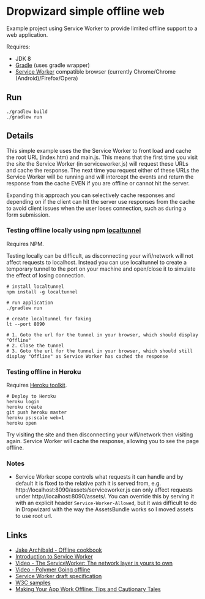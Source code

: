 # Dropwizard simple offline web

Example project using Service Worker to provide limited offline support to a web application.

Requires:
- JDK 8
- [Gradle](https://gradle.org/) (uses gradle wrapper)
- [Service Worker](http://www.html5rocks.com/en/tutorials/service-worker/introduction/) compatible browser (currently Chrome/Chrome (Android)/Firefox/Opera)

## Run

```
./gradlew build
./gradlew run
```

## Details

This simple example uses the the Service Worker to front load and cache the root URL (index.htm) and main.js. This means
that the first time you visit the site the Service Worker (in serviceworker.js) will request these URLs and cache the
response. The next time you request either of these URLs the Service Worker will be running and will intercept the
events and return the response from the cache EVEN if you are offline or cannot hit the server.

Expanding this approach you can selectively cache responses and depending on if the client can hit the server use
responses from the cache to avoid client issues when the user loses connection, such as during a form submission.

### Testing offline locally using npm [localtunnel](https://www.npmjs.com/package/localtunnel)

Requires NPM.

Testing locally can be difficult, as disconnecting your wifi/network will not affect requests to localhost. Instead you
can use localtunnel to create a temporary tunnel to the port on your machine and open/close it to simulate the effect of
losing connection.

```
# install localtunnel
npm install -g localtunnel

# run application
./gradlew run

# create localtunnel for faking
lt --port 8090

# 1. Goto the url for the tunnel in your browser, which should display "Offline"
# 2. Close the tunnel
# 3. Goto the url for the tunnel in your browser, which should still display "Offline" as Service Worker has cached the response
```

### Testing offline in Heroku

Requires [Heroku toolkit](https://toolbelt.heroku.com/).

```
# Deploy to Heroku
heroku login
heroku create
git push heroku master
heroku ps:scale web=1
heroku open
```

Try visiting the site and then disconnecting your wifi/network then visiting again.
Service Worker will cache the response, allowing you to see the page offline.

### Notes
- Service Worker scope controls what requests it can handle and by default it is fixed to the relative path it is served from, e.g. http://localhost:8090/assets/serviceworker.js can only affect requests under http://localhost:8090/assets/. You can override this by serving it with an explicit header `Service-Worker-Allowed`, but it was difficult to do in Dropwizard with the way the AssetsBundle works so I moved assets to use root url.

## Links

- [Jake Archibald - Offline cookbook](http://jakearchibald.com/2014/offline-cookbook/)
- [Introduction to Service Worker](http://www.html5rocks.com/en/tutorials/service-worker/introduction/)
- [Video - The ServiceWorker: The network layer is yours to own](https://www.youtube.com/watch?v=4uQMl7mFB6g)
- [Video - Polymer Going offline](https://www.youtube.com/watch?v=BucGrYACJdQ)
- [Service Worker draft specification](https://slightlyoff.github.io/ServiceWorker/spec/service_worker/index.html)
- [W3C samples](https://github.com/w3c-webmob/ServiceWorkersDemos)
- [Making Your App Work Offline: Tips and Cautionary Tales](https://quickleft.com/blog/making-your-app-work-offline-tips-and-cautionary-tales/)
